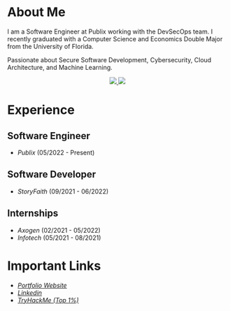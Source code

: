 # About Me
I am a Software Engineer at Publix working with the DevSecOps team. I recently graduated with a Computer Science and Economics Double Major from the University of Florida.

Passionate about Secure Software Development, Cybersecurity, Cloud Architecture, and Machine Learning.


<p align="center">
  <a href="https://github.com/anuraghazra/github-readme-stats" alt="absandell's GitHub Stats">
    <img src="https://github-readme-stats.vercel.app/api?username=absandell&count_private=true&show_icons=true&theme=jolly&hide_rank=false&hide=stars">
  </a>
  <a href = "https://github.com/anuraghazra/github-readme-stats" alt="absandell's Language Stats">
    <img src="https://github-readme-stats.vercel.app/api/top-langs/?username=absandell&theme=jolly&count_private=true&show_icons=true&layout=compact">
  </a>
</p>
<p align = "center"/>

# Experience
## Software Engineer
- _Publix_ (05/2022 - Present)
## Software Developer
- _StoryFaith_ (09/2021 - 06/2022)

## Internships
- _Axogen_   (02/2021 - 05/2022)
- _Infotech_ (05/2021 - 08/2021)

# Important Links
- [_Portfolio Website_](https://andrewsandell.com)
- [_Linkedin_](https://linkedin.com/in/absandell)
- [_TryHackMe (Top 1%)_](https://tryhackme.com/p/absandell)
